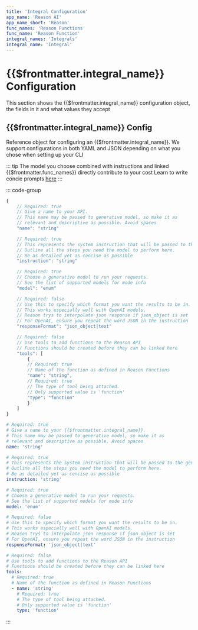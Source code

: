 ```yaml
---
title: 'Integral Configuration'
app_name: 'Reason AI'
app_name_short: 'Reason'
func_names: 'Reason Functions'
func_name: 'Reason Function'
integral_names: 'Integrals'
integral_name: 'Integral'
---
```


# {{$frontmatter.integral_name}} Configuration

This section shows the {{$frontmatter.integral_name}} configuration object, the fields in it and what values they accept

## {{$frontmatter.integral_name}} Config

Reference object for configuring an {{$frontmatter.integral_name}}.
We support configurations in both YAML and JSON depending on what you chose when setting up your CLI

::: tip
The model you choose combined with instructions and linked {{$frontmatter.func_names}} directly contribute to your cost
Learn to write concie prompts [here](../guide//resources/prompt-generation)
:::

::: code-group

```js [json]
{
    // Required: true
    // Give a name to your API.
    // This name may be passed to generative model, so make it as
    // relevant and descriptive as possible. Avoid spaces
    "name": "string"

    // Required: true
    // This represents the system instruction that will be passed to the generative model.
    // Outline all the steps you need the model to perform here.
    // Be as detailed yet as concise as possible
    "instruction": "string"

    // Required: true
    // Choose a generative model to run your requests.
    // See the list of supported models for mode info
    "model": "enum"

    // Required: false
    // Use this to specify which format you want the results to be in.
    // This works especially well with OpenAI models.
    // Reason trys to interpolate json response if json_object is set
    // For OpenAI, ensure you repeat the word JSON in the instruction
    "responseFormat": "json_object|text"

    // Required: false
    // Use tools to add functions to the Reason API
    // Functions should be created before they can be linked here
    "tools": [
        {
        // Required: true
        // Name of the function as defined in Reason Functions
        "name": "string",
        // Required: true
        // The type of tool being attached.
        // Only supported value is 'function'
        "type": "function"
        }
    ]
}

```

```yaml [yaml]
# Required: true
# Give a name to your {{$frontmatter.integral_name}}.
# This name may be passed to generative model, so make it as
# relevant and descriptive as possible. Avoid spaces
name: 'string'

# Required: true
# This represents the system instruction that will be passed to the generative model.
# Outline all the steps you need the model to perform here.
# Be as detailed yet as concise as possible
instruction: 'string'

# Required: true
# Choose a generative model to run your requests.
# See the list of supported models for mode info
model: 'enum'

# Required: false
# Use this to specify which format you want the results to be in.
# This works especially well with OpenAI models.
# Reason trys to interpolate json response if json_object is set
# For OpenAI, ensure you repeat the word JSON in the instruction
responseFormat: 'json_object|text'

# Required: false
# Use tools to add functions to the Reason API
# Functions should be created before they can be linked here
tools:
  # Required: true
  # Name of the function as defined in Reason Functions
  - name: 'string'
    # Required: true
    # The type of tool being attached.
    # Only supported value is 'function'
    type: 'function'
```

:::
